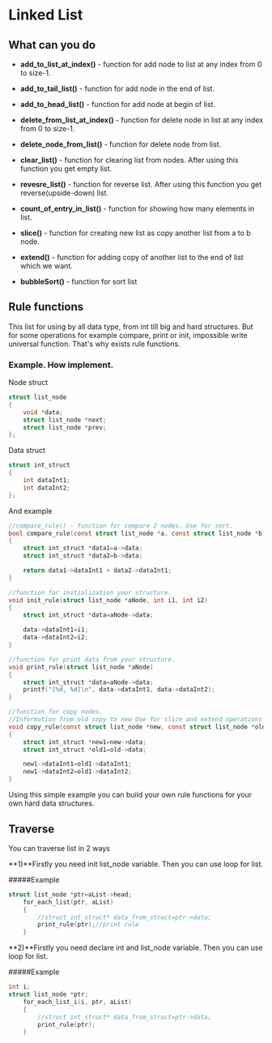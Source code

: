 # Linked List

## What can you do

* <b>add_to_list_at_index()</b> - function for add node to list at any index from 0 to size-1.

* <b>add_to_tail_list()</b> - function for add node in the end of list.

* <b>add_to_head_list()</b> - function for add node at begin of list.

* <b>delete_from_list_at_index()</b> - function for delete node in list at any index from 0 to size-1.

* <b>delete_node_from_list()</b> - function for delete node from list.

* <b>clear_list()</b> - function for clearing list from nodes. After using this function you get empty list.

* <b>revesre_list()</b> - function for reverse list. After using this function you get reverse(upside-down) list.

* <b>count_of_entry_in_list()</b> - function for showing how many elements in list.

* <b>slice()</b> - function for creating new list as copy another list from a to b node.

* <b>extend()</b> - function for adding copy of another list to the end of list which we want.

* <b>bubbleSort()</b> - function for sort list

## Rule functions

This list for using by all data type, from int till big and hard structures. But for some operations for example compare, print or init, impossible write universal function. That's why exists rule functions.

### Example. How implement.

Node struct

```C
struct list_node
{
    void *data;
    struct list_node *next;
    struct list_node *prev;
};
```
Data struct
```C
struct int_struct
{
    int dataInt1;
    int dataInt2;
};
```
And example

```C
//compare_rule() - function for compare 2 nodes. Use for sort.
bool compare_rule(const struct list_node *a, const struct list_node *b)
{
    struct int_struct *data1=a->data;
    struct int_struct *data2=b->data;

    return data1->dataInt1 > data2->dataInt1;
}

//function for initialization your structure.
void init_rule(struct list_node *aNode, int i1, int i2)
{
    struct int_struct *data=aNode->data;

    data->dataInt1=i1;
    data->dataInt2=i2;
}

//function for print data from your structure.
void print_rule(struct list_node *aNode)
{
    struct int_struct *data=aNode->data;
    printf("[%d, %d]\n", data->dataInt1, data->dataInt2);
}

//function for copy nodes. 
//Information from old copy to new Use for slice and extend operations where we need to do it.
void copy_rule(const struct list_node *new, const struct list_node *old)
{
    struct int_struct *new1=new->data;
    struct int_struct *old1=old->data;

    new1->dataInt1=old1->dataInt1;
    new1->dataInt2=old1->dataInt2;
}

```

Using this simple example you can build your own rule functions for your own hard data structures.

## Traverse

You can traverse list in 2 ways

**1)**Firstly you need init list_node variable. Then you can use loop for list.

#####Example 
```C
struct list_node *ptr=aList->head;
    for_each_list(ptr, aList)
    {
        //struct int_struct* data_from_struct=ptr->data;
        print_rule(ptr);//print rule
    }
```

**2)**Firstly you need declare int and list_node variable. Then you can use loop for list.

#####Example 
```C
int i;
struct list_node *ptr;
    for_each_list_i(i, ptr, aList)
    {
        //struct int_struct* data_from_struct=ptr->data;
        print_rule(ptr);
    }
```



